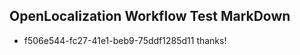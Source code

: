 ## OpenLocalization Workflow Test MarkDown
* f506e544-fc27-41e1-beb9-75ddf1285d11 thanks!

<!--HONumber=Oct16_HO3-->


